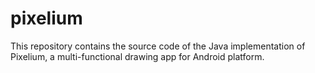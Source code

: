 # pixelium
This repository contains the source code of the Java implementation of Pixelium, a multi-functional drawing app for Android platform.

